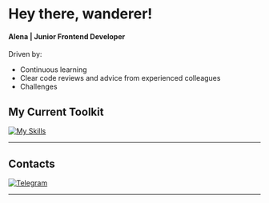 # Hey there, wanderer!
#### Alena | Junior Frontend Developer

Driven by:  
* Continuous learning  
* Clear code reviews and advice from experienced colleagues 
* Сhallenges

## **My Current Toolkit**  

[![My Skills](https://skillicons.dev/icons?i=js,html,css,sass,bootstrap,figma,webpack,vite)](https://skillicons.dev)

---

## **Contacts**  
[![Telegram](https://raw.githubusercontent.com/telegramdesktop/tdesktop/refs/heads/dev/Telegram/Resources/art/icon48.png)](https://t.me/zukolime)

---
